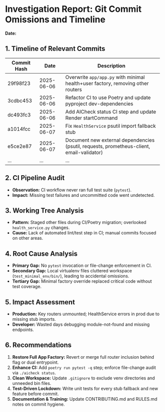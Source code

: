 # Investigation Report: Git Commit Omissions and Timeline

**Date:** <!-- YYYY-MM-DD -->

## 1. Timeline of Relevant Commits

| Commit Hash | Date       | Description                                                                               |
| ----------- | ---------- | ----------------------------------------------------------------------------------------- |
| 29f98f23    | 2025-06-06 | Overwrite `app/app.py` with minimal health+user factory, removing other routers           |
| 3cdbc453    | 2025-06-06 | Refactor CI to use Poetry and update pyproject dev-dependencies                           |
| dc493fc3    | 2025-06-06 | Add AICheck status CI step and update Render startCommand                                 |
| a1014fcc    | 2025-06-07 | Fix `HealthService` psutil import fallback stub                                           |
| e5ce2e87    | 2025-06-07 | Document new external dependencies (psutil, requests, prometheus-client, email-validator) |
| ...         | ...        | ...                                                                                       |

## 2. CI Pipeline Audit

- **Observation:** CI workflow never ran full test suite (`pytest`).
- **Impact:** Missing test failures and uncommitted code went undetected.

## 3. Working Tree Analysis

- **Pattern:** Staged other files during CI/Poetry migration; overlooked `health_service.py` changes.
- **Cause:** Lack of automated lint/test step in CI; manual commits focused on other areas.

## 4. Root Cause Analysis

- **Primary Gap:** No `pytest` invocation or file-change enforcement in CI.
- **Secondary Gap:** Local virtualenv files cluttered workspace (`test_minimal_env/bin/`), leading to accidental omissions.
- **Tertiary Gap:** Minimal factory override replaced critical code without test coverage.

## 5. Impact Assessment

- **Production:** Key routers unmounted; HealthService errors in prod due to missing stub imports.
- **Developer:** Wasted days debugging module-not-found and missing endpoints.

## 6. Recommendations

1. **Restore Full App Factory:** Revert or merge full router inclusion behind flag or dual entrypoint.
2. **Enhance CI:** Add `poetry run pytest -q` step; enforce file-change audit via `./aicheck status`.
3. **Clean Workspace:** Update `.gitignore` to exclude venv directories and unneeded bin files.
4. **Test-Driven Lockdown:** Write unit tests for every stub fallback and new feature before commit.
5. **Documentation & Training:** Update CONTRIBUTING.md and RULES.md notes on commit hygiene.
